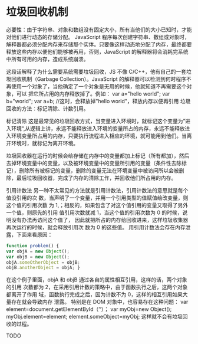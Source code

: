 # 垃圾回收机制

必要性：由于字符串、对象和数组没有固定大小，所有当他们的大小已知时，才能对他们进行动态的存储分配。
JavaScript 程序每次创建字符串、数组或对象时，解释器都必须分配内存来存储那个实体。只要像这样动态地分配了内存，最终都要释放这些内存以便他们能够被再用，否则，JavaScript 的解释器将会消耗完系统中所有可用的内存，造成系统崩溃。

这段话解释了为什么需要系统需要垃圾回收，JS 不像 C/C++，他有自己的一套垃圾回收机制（Garbage Collection）。JavaScript 的解释器可以检测到何时程序不再使用一个对象了，当他确定了一个对象是无用的时候，他就知道不再需要这个对象，可以
把它所占用的内存释放掉了。例如：
var a="hello world";
var b="world";
var a=b;
//这时，会释放掉"hello world"，释放内存以便再引用
垃圾回收的方法：标记清除、计数引用。

标记清除
这是最常见的垃圾回收方式，当变量进入环境时，就标记这个变量为”进入环境“,从逻辑上讲，永远不能释放进入环境的变量所占的内存，永远不能释放进入环境变量所占用的内存，只要执行流程进入相应的环境，就可能用到他们。当离开环境时，就标记为离开环境。

垃圾回收器在运行的时候会给存储在内存中的变量都加上标记（所有都加），然后去掉环境变量中的变量，以及被环境变量中的变量所引用的变量（条件性去除标记），删除所有被标记的变量，删除的变量无法在环境变量中被访问所以会被删除，最后垃圾回收器，完成了内存的清除工作，并回收他们所占用的内存。

引用计数法
另一种不太常见的方法就是引用计数法，引用计数法的意思就是每个值没引用的次
数，当声明了一个变量，并用一个引用类型的值赋值给改变量，则这个值的引用次数
为 1,；相反的，如果包含了对这个值引用的变量又取得了另外一个值，则原先的引用
值引用次数就减 1，当这个值的引用次数为 0 的时候，说明没有办法再访问这个值了，
因此就把所占的内存给回收进来，这样垃圾收集器再次运行的时候，就会释放引用次
数为 0 的这些值。
用引用计数法会存在内存泄露，下面来看原因：

```js
function problem() {
var objA = new Object();
var objB = new Object();
objA.someOtherObject = objB;
objB.anotherObject = objA; }
```

在这个例子里面，objA 和 objB 通过各自的属性相互引用，这样的话，两个对象的引用
次数都为 2，在采用引用计数的策略中，由于函数执行之后，这两个对象都离开了作用
域，函数执行完成之后，因为计数不为 0，这样的相互引用如果大量存在就会导致内存
泄露。
特别是在 DOM 对象中，也容易存在这种问题：
var element=document.getElementById（’‘）；
var myObj=new Object();
myObj.element=element;
element.someObject=myObj;
这样就不会有垃圾回收的过程。

TODO
